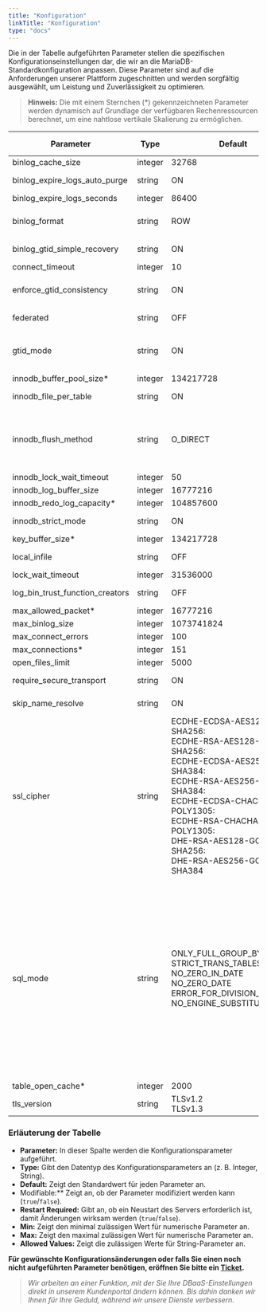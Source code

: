 ```yaml
---
title: "Konfiguration"
linkTitle: "Konfiguration"
type: "docs"
---
```


Die in der Tabelle aufgeführten Parameter stellen die spezifischen Konfigurationseinstellungen dar, die wir an die MariaDB-Standardkonfiguration anpassen. Diese Parameter sind auf die Anforderungen unserer Plattform zugeschnitten und werden sorgfältig ausgewählt, um Leistung und Zuverlässigkeit zu optimieren.

> **Hinweis:** Die mit einem Sternchen (*) gekennzeichneten Parameter werden dynamisch auf Grundlage der verfügbaren Rechenressourcen berechnet, um eine nahtlose vertikale Skalierung zu ermöglichen.

| **Parameter**                       | **Type** | **Default**                                                                                               | **Modifiable** | **Restart Required** | **Min** | **Max**             | **Allowed Values**                                                                                                                                                                                                                                                                                                                                                   |
|-------------------------------------|----------|-----------------------------------------------------------------------------------------------------------|----------------|---------------------|---------|---------------------|----------------------------------------------------------------------------------------------------------------------------------------------------------------------------------------------------------------------------------------------------------------------------------------------------------------------------------------------------------------------|
| binlog_cache_size                   | integer  | 32768                                                                                                     | True           | False               | 4096    | 18446744073709548000|                                                                                                                                                                                                                                                                                                                                                                      |
| binlog_expire_logs_auto_purge       | string   | ON                                                                                                        | False          | False               |         |                     | OFF<br>ON                                                                                                                                                                                                                                                                                                                                                           |
| binlog_expire_logs_seconds          | integer  | 86400                                                                                                     | False          | False               | 0       | 4294967295          |                                                                                                                                                                                                                                                                                                                                                                      |
| binlog_format                       | string   | ROW                                                                                                       | False          | False               |         |                     | ROW<br>MIXED<br>STATEMENT                                                                                                                                                                                                                                                                                                                                           |
| binlog_gtid_simple_recovery         | string   | ON                                                                                                        | False          | True                |         |                     | OFF<br>ON                                                                                                                                                                                                                                                                                                                                                           |
| connect_timeout                     | integer  | 10                                                                                                        | True           | False               |         |                     |                                                                                                                                                                                                                                                                                                                                                                      |
| enforce_gtid_consistency            | string   | ON                                                                                                        | False          | False               |         |                     | OFF<br>ON<br>WARN                                                                                                                                                                                                                                                                                                                                                    |
| federated            | string   | OFF                                                                                                        | True          | True               |         |                     | OFF<br>ON                                                                                                                                                                                                                                                                                                                                                    |
| gtid_mode                           | string   | ON                                                                                                        | False          | False               |         |                     | OFF<br>OFF_PERMISSIVE<br>ON_PERMISSIVE<br>ON                                                                                                                                                                                                                                                                                                                           |
| innodb_buffer_pool_size*            | integer  | 134217728                                                                                                 | True           | False               | 2097152 | 9223372036854776000 |                                                                                                                                                                                                                                                                                                                                                                      |
| innodb_file_per_table               | string   | ON                                                                                                        | False          | False               |         |                     | ON<br>OFF                                                                                                                                                                                                                                                                                                                                                           |
| innodb_flush_method                 | string   | O_DIRECT                                                                                                  | False          | True                |         |                     | fsync<br>O_DSYNC<br>littlesync<br>nosync<br>O_DIRECT<br>O_DIRECT_NO_FSYNC                                                                                                                                                                                                                                                                                            |
| innodb_lock_wait_timeout            | integer  | 50                                                                                                        | True           | False               | 0       | 100000000           |                                                                                                                                                                                                                                                                                                                                                                      |
| innodb_log_buffer_size              | integer  | 16777216                                                                                                  | True           | True                | 262144  | 4294967295          |                                                                                                                                                                                                                                                                                                                                                                      |
| innodb_redo_log_capacity*           | integer  | 104857600                                                                                                 | True           | False               | 8388608 | 137438953472        |                                                                                                                                                                                                                                                                                                                                                                      |
| innodb_strict_mode                  | string   | ON                                                                                                        | True           | False               |         |                     | ON<br>OFF                                                                                                                                                                                                                                                                                                                                                           |
| key_buffer_size*                    | integer  | 134217728                                                                                                 | True           | False               | 8       |                     |                                                                                                                                                                                                                                                                                                                                                                      |
| local_infile                        | string   | OFF                                                                                                       | False          | False               |         |                     | ON<br>OFF                                                                                                                                                                                                                                                                                                                                                           |
| lock_wait_timeout                   | integer  | 31536000                                                                                                  | True           | False               | 1       | 31536000            |                                                                                                                                                                                                                                                                                                                                                                      |
| log_bin_trust_function_creators     | string   | OFF                                                                                                       | True           | False               |         |                     | ON<br>OFF                                                                                                                                                                                                                                                                                                                                                           |
| max_allowed_packet*                 | integer  | 16777216                                                                                                  | False          | False               | 1024    | 1073741824          |                                                                                                                                                                                                                                                                                                                                                                      |
| max_binlog_size                     | integer  | 1073741824                                                                                                | True           | False               | 4096    | 1073741824          |                                                                                                                                                                                                                                                                                                                                                                      |
| max_connect_errors                  | integer  | 100                                                                                                       | True           | False               | 1       | 4294967295          |                                                                                                                                                                                                                                                                                                                                                                      |
| max_connections*                    | integer  | 151                                                                                                       | True           | True                | 10      | 100000              |                                                                                                                                                                                                                                                                                                                                                                      |
| open_files_limit                    | integer  | 5000                                                                                                      | True           | True                | 0       | 4294967295          |                                                                                                                                                                                                                                                                                                                                                                      |
| require_secure_transport            | string   | ON                                                                                                        | False          | False               |         |                     | ON<br>OFF                                                                                                                                                                                                                                                                                                                                                           |
| skip_name_resolve                   | string   | ON                                                                                                        | False          | True                |         |                     | ON<br>OFF                                                                                                                                                                                                                                                                                                                                                           |
| ssl_cipher                          | string   | ECDHE-ECDSA-AES128-GCM-SHA256:<br>ECDHE-RSA-AES128-GCM-SHA256:<br>ECDHE-ECDSA-AES256-GCM-SHA384:<br>ECDHE-RSA-AES256-GCM-SHA384:<br>ECDHE-ECDSA-CHACHA20-POLY1305:<br>ECDHE-RSA-CHACHA20-POLY1305:<br>DHE-RSA-AES128-GCM-SHA256:<br>DHE-RSA-AES256-GCM-SHA384 | True           | True                |         |                     |                                                                                                                                                                                                                                                                                                                                                                      |
| sql_mode                           | string   | ONLY_FULL_GROUP_BY<br>STRICT_TRANS_TABLES<br>NO_ZERO_IN_DATE<br>NO_ZERO_DATE<br>ERROR_FOR_DIVISION_BY_ZERO<br>NO_ENGINE_SUBSTITUTION | True           | False               |         |                     | ALLOW_INVALID_DATES<br>ANSI<br>ANSI_QUOTES<br>ERROR_FOR_DIVISION_BY_ZERO<br>HIGH_NOT_PRECEDENCE<br>IGNORE_SPACE<br>NO_AUTO_VALUE_ON_ZERO<br>NO_BACKSLASH_ESCAPES<br>NO_DIR_IN_CREATE<br>NO_ENGINE_SUBSTITUTION<br>NO_UNSIGNED_SUBTRACTION<br>NO_ZERO_DATE<br>NO_ZERO_IN_DATE<br>ONLY_FULL_GROUP_BY<br>PAD_CHAR_TO_FULL_LENGTH<br>PIPES_AS_CONCAT<br>REAL_AS_FLOAT<br>STRICT_ALL_TABLES<br>STRICT_TRANS_TABLES<br>TIME_TRUNCATE_FRACTIONAL |
| table_open_cache*                  | integer  | 2000                                                                                                      | True           | True                | 1       | 1048576             |                                                                                                                                                                                                                                                                                                                                                                      |
| tls_version                        | string   | TLSv1.2<br>TLSv1.3                                                                                        | True           | True                |         |                     |                                                                                                                                                                                                                                                                                                                                                                      |

### Erläuterung der Tabelle

- **Parameter:** In dieser Spalte werden die Konfigurationsparameter aufgeführt.
- **Type:** Gibt den Datentyp des Konfigurationsparameters an (z. B. Integer, String).
- **Default:** Zeigt den Standardwert für jeden Parameter an.
- Modifiable:** Zeigt an, ob der Parameter modifiziert werden kann (`true`/`false`).
- **Restart Required:** Gibt an, ob ein Neustart des Servers erforderlich ist, damit Änderungen wirksam werden (`true`/`false`).
- **Min:** Zeigt den minimal zulässigen Wert für numerische Parameter an.
- **Max:** Zeigt den maximal zulässigen Wert für numerische Parameter an.
- **Allowed Values:** Zeigt die zulässigen Werte für String-Parameter an.

**Für gewünschte Konfigurationsänderungen oder falls Sie einen noch nicht aufgeführten Parameter benötigen, eröffnen Sie bitte ein [Ticket](https://customerservice.plusserver.com/support/ticket-create).**

> *Wir arbeiten an einer Funktion, mit der Sie Ihre DBaaS-Einstellungen direkt in unserem Kundenportal ändern können. Bis dahin danken wir Ihnen für Ihre Geduld, während wir unsere Dienste verbessern.*
